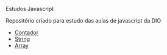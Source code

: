 Estudos Javascript

Repositório criado para estudo das aulas de javascript da DIO

<ul>
<li> <a href="https://github.com/Versart/Mini-Projetos-Javascript/tree/master/contador">Contador</a> </li>
 <li> <a href="https://github.com/Versart/Estudo-Javascript/tree/master/string">String</a> </li>
 <li> <a href="https://github.com/Versart/Estudo-Javascript/tree/master/array"> Array </a> </li>
</ul>

